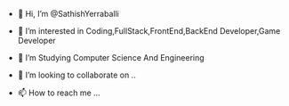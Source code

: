 - 👋 Hi, I’m @SathishYerraballi
- 👀 I’m interested in Coding,FullStack,FrontEnd,BackEnd Developer,Game Developer
- 🌱 I’m Studying Computer Science And Engineering
 
- 💞️ I’m looking to collaborate on ..
- 📫 How to reach me ...

<!---
SathishYerraballi/SathishYerraballi is a ✨ special ✨ repository because its `README.md` (this file) appears on your GitHub profile.
You can click the Preview link to take a look at your changes.
--->
